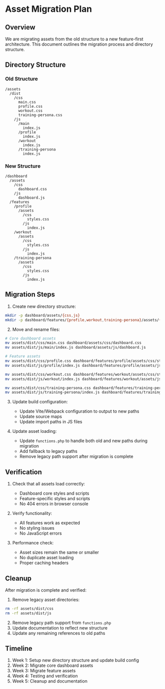 # Asset Migration Plan

## Overview

We are migrating assets from the old structure to a new feature-first architecture. This document outlines the migration process and directory structure.

## Directory Structure

### Old Structure
```
/assets
  /dist
    /css
      main.css
      profile.css
      workout.css
      training-persona.css
    /js
      /main
        index.js
      /profile
        index.js
      /workout
        index.js
      /training-persona
        index.js
```

### New Structure
```
/dashboard
  /assets
    /css
      dashboard.css
    /js
      dashboard.js
  /features
    /profile
      /assets
        /css
          styles.css
        /js
          index.js
    /workout
      /assets
        /css
          styles.css
        /js
          index.js
    /training-persona
      /assets
        /css
          styles.css
        /js
          index.js
```

## Migration Steps

1. Create new directory structure:
```bash
mkdir -p dashboard/assets/{css,js}
mkdir -p dashboard/features/{profile,workout,training-persona}/assets/{css,js}
```

2. Move and rename files:
```bash
# Core dashboard assets
mv assets/dist/css/main.css dashboard/assets/css/dashboard.css
mv assets/dist/js/main/index.js dashboard/assets/js/dashboard.js

# Feature assets
mv assets/dist/css/profile.css dashboard/features/profile/assets/css/styles.css
mv assets/dist/js/profile/index.js dashboard/features/profile/assets/js/index.js

mv assets/dist/css/workout.css dashboard/features/workout/assets/css/styles.css
mv assets/dist/js/workout/index.js dashboard/features/workout/assets/js/index.js

mv assets/dist/css/training-persona.css dashboard/features/training-persona/assets/css/styles.css
mv assets/dist/js/training-persona/index.js dashboard/features/training-persona/assets/js/index.js
```

3. Update build configuration:
   - Update Vite/Webpack configuration to output to new paths
   - Update source maps
   - Update import paths in JS files

4. Update asset loading:
   - Update `functions.php` to handle both old and new paths during migration
   - Add fallback to legacy paths
   - Remove legacy path support after migration is complete

## Verification

1. Check that all assets load correctly:
   - Dashboard core styles and scripts
   - Feature-specific styles and scripts
   - No 404 errors in browser console

2. Verify functionality:
   - All features work as expected
   - No styling issues
   - No JavaScript errors

3. Performance check:
   - Asset sizes remain the same or smaller
   - No duplicate asset loading
   - Proper caching headers

## Cleanup

After migration is complete and verified:

1. Remove legacy asset directories:
```bash
rm -rf assets/dist/css
rm -rf assets/dist/js
```

2. Remove legacy path support from `functions.php`
3. Update documentation to reflect new structure
4. Update any remaining references to old paths

## Timeline

1. Week 1: Setup new directory structure and update build config
2. Week 2: Migrate core dashboard assets
3. Week 3: Migrate feature assets
4. Week 4: Testing and verification
5. Week 5: Cleanup and documentation
``` 
